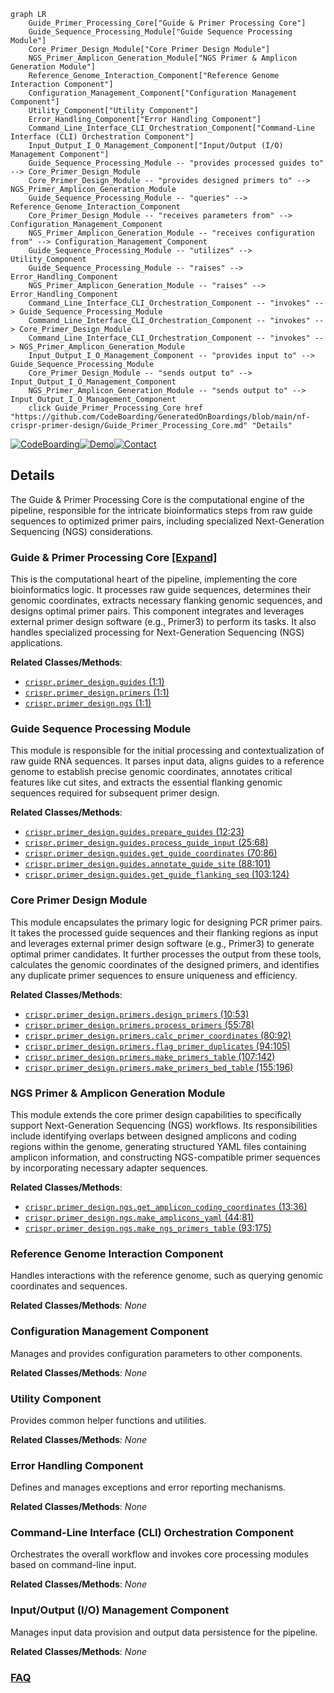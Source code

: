 ```mermaid
graph LR
    Guide_Primer_Processing_Core["Guide & Primer Processing Core"]
    Guide_Sequence_Processing_Module["Guide Sequence Processing Module"]
    Core_Primer_Design_Module["Core Primer Design Module"]
    NGS_Primer_Amplicon_Generation_Module["NGS Primer & Amplicon Generation Module"]
    Reference_Genome_Interaction_Component["Reference Genome Interaction Component"]
    Configuration_Management_Component["Configuration Management Component"]
    Utility_Component["Utility Component"]
    Error_Handling_Component["Error Handling Component"]
    Command_Line_Interface_CLI_Orchestration_Component["Command-Line Interface (CLI) Orchestration Component"]
    Input_Output_I_O_Management_Component["Input/Output (I/O) Management Component"]
    Guide_Sequence_Processing_Module -- "provides processed guides to" --> Core_Primer_Design_Module
    Core_Primer_Design_Module -- "provides designed primers to" --> NGS_Primer_Amplicon_Generation_Module
    Guide_Sequence_Processing_Module -- "queries" --> Reference_Genome_Interaction_Component
    Core_Primer_Design_Module -- "receives parameters from" --> Configuration_Management_Component
    NGS_Primer_Amplicon_Generation_Module -- "receives configuration from" --> Configuration_Management_Component
    Guide_Sequence_Processing_Module -- "utilizes" --> Utility_Component
    Guide_Sequence_Processing_Module -- "raises" --> Error_Handling_Component
    NGS_Primer_Amplicon_Generation_Module -- "raises" --> Error_Handling_Component
    Command_Line_Interface_CLI_Orchestration_Component -- "invokes" --> Guide_Sequence_Processing_Module
    Command_Line_Interface_CLI_Orchestration_Component -- "invokes" --> Core_Primer_Design_Module
    Command_Line_Interface_CLI_Orchestration_Component -- "invokes" --> NGS_Primer_Amplicon_Generation_Module
    Input_Output_I_O_Management_Component -- "provides input to" --> Guide_Sequence_Processing_Module
    Core_Primer_Design_Module -- "sends output to" --> Input_Output_I_O_Management_Component
    NGS_Primer_Amplicon_Generation_Module -- "sends output to" --> Input_Output_I_O_Management_Component
    click Guide_Primer_Processing_Core href "https://github.com/CodeBoarding/GeneratedOnBoardings/blob/main/nf-crispr-primer-design/Guide_Primer_Processing_Core.md" "Details"
```

[![CodeBoarding](https://img.shields.io/badge/Generated%20by-CodeBoarding-9cf?style=flat-square)](https://github.com/CodeBoarding/GeneratedOnBoardings)[![Demo](https://img.shields.io/badge/Try%20our-Demo-blue?style=flat-square)](https://www.codeboarding.org/demo)[![Contact](https://img.shields.io/badge/Contact%20us%20-%20contact@codeboarding.org-lightgrey?style=flat-square)](mailto:contact@codeboarding.org)

## Details

The Guide & Primer Processing Core is the computational engine of the pipeline, responsible for the intricate bioinformatics steps from raw guide sequences to optimized primer pairs, including specialized Next-Generation Sequencing (NGS) considerations.

### Guide & Primer Processing Core [[Expand]](./Guide_Primer_Processing_Core.md)
This is the computational heart of the pipeline, implementing the core bioinformatics logic. It processes raw guide sequences, determines their genomic coordinates, extracts necessary flanking genomic sequences, and designs optimal primer pairs. This component integrates and leverages external primer design software (e.g., Primer3) to perform its tasks. It also handles specialized processing for Next-Generation Sequencing (NGS) applications.


**Related Classes/Methods**:

- <a href="https://github.com/pfizer-opensource/nf-crispr-primer-design/blob/main/images/crispr-primer-design/src/crispr/primer_design/guides.py#L1-L1" target="_blank" rel="noopener noreferrer">`crispr.primer_design.guides` (1:1)</a>
- <a href="https://github.com/pfizer-opensource/nf-crispr-primer-design/blob/main/images/crispr-primer-design/src/crispr/primer_design/primers.py#L1-L1" target="_blank" rel="noopener noreferrer">`crispr.primer_design.primers` (1:1)</a>
- <a href="https://github.com/pfizer-opensource/nf-crispr-primer-design/blob/main/images/crispr-primer-design/src/crispr/primer_design/ngs.py#L1-L1" target="_blank" rel="noopener noreferrer">`crispr.primer_design.ngs` (1:1)</a>


### Guide Sequence Processing Module
This module is responsible for the initial processing and contextualization of raw guide RNA sequences. It parses input data, aligns guides to a reference genome to establish precise genomic coordinates, annotates critical features like cut sites, and extracts the essential flanking genomic sequences required for subsequent primer design.


**Related Classes/Methods**:

- <a href="https://github.com/pfizer-opensource/nf-crispr-primer-design/blob/main/images/crispr-primer-design/src/crispr/primer_design/guides.py#L12-L23" target="_blank" rel="noopener noreferrer">`crispr.primer_design.guides.prepare_guides` (12:23)</a>
- <a href="https://github.com/pfizer-opensource/nf-crispr-primer-design/blob/main/images/crispr-primer-design/src/crispr/primer_design/guides.py#L25-L68" target="_blank" rel="noopener noreferrer">`crispr.primer_design.guides.process_guide_input` (25:68)</a>
- <a href="https://github.com/pfizer-opensource/nf-crispr-primer-design/blob/main/images/crispr-primer-design/src/crispr/primer_design/guides.py#L70-L86" target="_blank" rel="noopener noreferrer">`crispr.primer_design.guides.get_guide_coordinates` (70:86)</a>
- <a href="https://github.com/pfizer-opensource/nf-crispr-primer-design/blob/main/images/crispr-primer-design/src/crispr/primer_design/guides.py#L88-L101" target="_blank" rel="noopener noreferrer">`crispr.primer_design.guides.annotate_guide_site` (88:101)</a>
- <a href="https://github.com/pfizer-opensource/nf-crispr-primer-design/blob/main/images/crispr-primer-design/src/crispr/primer_design/guides.py#L103-L124" target="_blank" rel="noopener noreferrer">`crispr.primer_design.guides.get_guide_flanking_seq` (103:124)</a>


### Core Primer Design Module
This module encapsulates the primary logic for designing PCR primer pairs. It takes the processed guide sequences and their flanking regions as input and leverages external primer design software (e.g., Primer3) to generate optimal primer candidates. It further processes the output from these tools, calculates the genomic coordinates of the designed primers, and identifies any duplicate primer sequences to ensure uniqueness and efficiency.


**Related Classes/Methods**:

- <a href="https://github.com/pfizer-opensource/nf-crispr-primer-design/blob/main/images/crispr-primer-design/src/crispr/primer_design/primers.py#L10-L53" target="_blank" rel="noopener noreferrer">`crispr.primer_design.primers.design_primers` (10:53)</a>
- <a href="https://github.com/pfizer-opensource/nf-crispr-primer-design/blob/main/images/crispr-primer-design/src/crispr/primer_design/primers.py#L55-L78" target="_blank" rel="noopener noreferrer">`crispr.primer_design.primers.process_primers` (55:78)</a>
- <a href="https://github.com/pfizer-opensource/nf-crispr-primer-design/blob/main/images/crispr-primer-design/src/crispr/primer_design/primers.py#L80-L92" target="_blank" rel="noopener noreferrer">`crispr.primer_design.primers.calc_primer_coordinates` (80:92)</a>
- <a href="https://github.com/pfizer-opensource/nf-crispr-primer-design/blob/main/images/crispr-primer-design/src/crispr/primer_design/primers.py#L94-L105" target="_blank" rel="noopener noreferrer">`crispr.primer_design.primers.flag_primer_duplicates` (94:105)</a>
- <a href="https://github.com/pfizer-opensource/nf-crispr-primer-design/blob/main/images/crispr-primer-design/src/crispr/primer_design/primers.py#L107-L142" target="_blank" rel="noopener noreferrer">`crispr.primer_design.primers.make_primers_table` (107:142)</a>
- <a href="https://github.com/pfizer-opensource/nf-crispr-primer-design/blob/main/images/crispr-primer-design/src/crispr/primer_design/primers.py#L155-L196" target="_blank" rel="noopener noreferrer">`crispr.primer_design.primers.make_primers_bed_table` (155:196)</a>


### NGS Primer & Amplicon Generation Module
This module extends the core primer design capabilities to specifically support Next-Generation Sequencing (NGS) workflows. Its responsibilities include identifying overlaps between designed amplicons and coding regions within the genome, generating structured YAML files containing amplicon information, and constructing NGS-compatible primer sequences by incorporating necessary adapter sequences.


**Related Classes/Methods**:

- <a href="https://github.com/pfizer-opensource/nf-crispr-primer-design/blob/main/images/crispr-primer-design/src/crispr/primer_design/ngs.py#L13-L36" target="_blank" rel="noopener noreferrer">`crispr.primer_design.ngs.get_amplicon_coding_coordinates` (13:36)</a>
- <a href="https://github.com/pfizer-opensource/nf-crispr-primer-design/blob/main/images/crispr-primer-design/src/crispr/primer_design/ngs.py#L44-L81" target="_blank" rel="noopener noreferrer">`crispr.primer_design.ngs.make_amplicons_yaml` (44:81)</a>
- <a href="https://github.com/pfizer-opensource/nf-crispr-primer-design/blob/main/images/crispr-primer-design/src/crispr/primer_design/ngs.py#L93-L175" target="_blank" rel="noopener noreferrer">`crispr.primer_design.ngs.make_ngs_primers_table` (93:175)</a>


### Reference Genome Interaction Component
Handles interactions with the reference genome, such as querying genomic coordinates and sequences.


**Related Classes/Methods**: _None_

### Configuration Management Component
Manages and provides configuration parameters to other components.


**Related Classes/Methods**: _None_

### Utility Component
Provides common helper functions and utilities.


**Related Classes/Methods**: _None_

### Error Handling Component
Defines and manages exceptions and error reporting mechanisms.


**Related Classes/Methods**: _None_

### Command-Line Interface (CLI) Orchestration Component
Orchestrates the overall workflow and invokes core processing modules based on command-line input.


**Related Classes/Methods**: _None_

### Input/Output (I/O) Management Component
Manages input data provision and output data persistence for the pipeline.


**Related Classes/Methods**: _None_



### [FAQ](https://github.com/CodeBoarding/GeneratedOnBoardings/tree/main?tab=readme-ov-file#faq)
